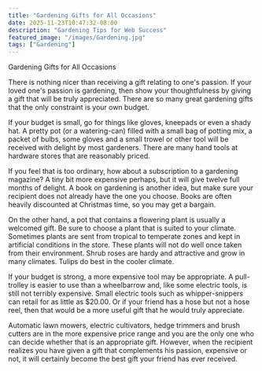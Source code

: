 ```yaml
---
title: "Gardening Gifts for All Occasions"
date: 2025-11-23T10:47:32-08:00
description: "Gardening Tips for Web Success"
featured_image: "/images/Gardening.jpg"
tags: ["Gardening"]
---
```


Gardening Gifts for All Occasions

There is nothing nicer than receiving a gift relating to one's passion. If your loved one's passion is gardening, then show your thoughtfulness by giving a gift that will be truly appreciated. 
There are so many great gardening gifts that the only constraint is your own budget.

If your budget is small, go for things like gloves, kneepads or even a shady hat. A pretty pot (or a watering-can) filled with a small bag of potting mix, a packet of bulbs, some gloves and a small trowel or other tool will be received with delight by most gardeners. There are many hand tools at hardware stores that are reasonably priced. 

If you feel that is too ordinary, how about a subscription to a gardening magazine? A tiny bit more expensive perhaps, but it will give twelve full months of delight. A book on gardening is another idea, but make sure your recipient does not already have the one you choose. Books are often heavily discounted at Christmas time, so you may get a bargain.

On the other hand, a pot that contains a flowering plant is usually a welcomed gift. Be sure to choose a plant that is suited to your climate. Sometimes plants are sent from tropical to temperate zones and kept in artificial conditions in the store. These plants will not do well once taken from their environment. Shrub roses are hardy and attractive and grow in many climates. Tulips do best in the cooler climate. 

If your budget is strong, a more expensive tool may be appropriate. A pull-trolley is easier to use than a wheelbarrow and, like some electric tools, is still not terribly expensive. Small electric tools such as whipper-snippers can retail for as little as $20.00. Or if your friend has a hose but not a hose reel, then that would be a more useful gift that he would truly appreciate.

Automatic lawn mowers, electric cultivators, hedge trimmers and brush cutters are in the more expensive price range and you are the only one who can decide whether that is an appropriate gift. However, when the recipient realizes you have given a gift that complements his passion, expensive or not, it will certainly become the best gift 
your friend has ever received.


